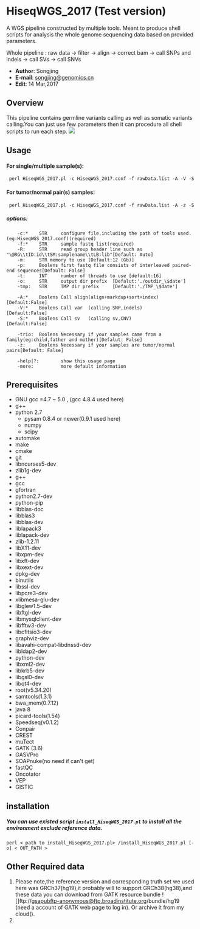 # HiseqWGS_2017 (Test version)

A WGS pipeline constructed by multiple tools. Meant to  produce shell scripts for analysis the whole genome sequencing data based on provided parameters.<br>

Whole pipeline : raw data -> filter -> align -> correct bam -> call SNPs and indels -> call SVs -> call SNVs <br>

* __Author__: Songjing <br>
* __E-mail__: songjing@genomics.cn<br>
* __Edit__: 14 Mar,2017<br>

## Overview <br>
This pipeline contains germline variants calling as well as somatic variants calling.You can just use few parameters then it can procedure all shell scripts to run each step.
![](https://www.processon.com/chart_image/58eccb4be4b0cb416286ae23.png0)

## Usage <br>
#### For single/multiple sample(s):
	 perl HiseqWGS_2017.pl -c HiseqWGS_2017.conf -f rawData.list -A -V -S
#### For tumor/normal pair(s) samples:
	 perl HiseqWGS_2017.pl -c HiseqWGS_2017.conf -f rawData.list -A -z -S

##### options: <br>
        -c:*    STR     configure file,including the path of tools used.(eg:HiseqWGS_2017.conf)(required)
        -f:*    STR     sample fastq list(required)
        -R:     STR     read group header line such as "\@RG\\tID:id\\tSM:samplename\\tLB:lib"[Default: Auto]
        -m:     STR	memory to use [Default:12 (Gb)]
        -p:     Boolens first fastq file consists of interleaved paired-end sequences[Default: False]
        -t:     INT     number of threads to use [default:16]
        -o:     STR     output dir prefix  [Defalut:'./outdir_\$date']
        -tmp:   STR     TMP dir prefix     [Default:'./TMP_\$date']

        -A:*    Boolens Call align(align+markdup+sort+index) [Default:False]
        -V:*    Boolens Call var  (calling SNP,indels)       [Default:False]
        -S:*    Boolens Call sv   (calling sv,CNV)           [Default:False]

        -trio:  Boolens Necessary if your samples came from a family(eg:child,father and mother)[Defalut: False]
        -z:     Boolens Necessary if your samples are tumor/normal pairs[Default: False]

        -help|?:        show this usage page
        -more:          more default information


## Prerequisites<br>
* GNU gcc =4.7 ~ 5.0 , (gcc 4.8.4 used here)
* g++
* python 2.7
   	* pysam 0.8.4 or newer(0.9.1 used here)
	*	numpy 
	*	scipy
* automake 
* make
* cmake 
* git 
*	libncurses5-dev
*	zlib1g-dev
*	g++ 
*	gcc 
*	gfortran
*	python2.7-dev 
*	python-pip 
*	libblas-doc 
*	libblas3
*	libblas-dev
*	liblapack3 
*	liblapack-dev
*	zlib-1.2.11
*	libX11-dev 
*	libxpm-dev
*	libxft-dev
*	libxext-dev 
*	dpkg-dev 
*	binutils
*	libssl-dev 
*	libpcre3-dev
*	xlibmesa-glu-dev
*	libglew1.5-dev 
*	libftgl-dev
*	libmysqlclient-dev
*	libfftw3-dev 
*	libcfitsio3-dev 
*	graphviz-dev 
*	libavahi-compat-libdnssd-dev
*	libldap2-dev 
*	python-dev
*	libxml2-dev
*	libkrb5-dev 
*	libgsl0-dev 
*	libqt4-dev
*	root(v5.34.20)
*	samtools(1.3.1)
*	bwa_mem(0.7.12)
*	java 8
*	picard-tools(1.54)
*	Speedseq(v0.1.2)
*	Conpair
*	CREST
*	muTect
*	GATK (3.6)
*	GASVPro
*	SOAPnuke(no need if can't get)
*	fastQC
*	Oncotator
*	VEP
*	GISTIC
## installation<br>
##### You can use existed script `install_HiseqWGS_2017.pl` to install all the environment exclude reference data.<br>
	perl < path to install_HiseqWGS_2017.pl> /install_HiseqWGS_2017.pl [-o] < OUT_PATH >
## Other Required data 
1. Please note,the reference version and corresponding truth set we used here was GRCh37(hg19),it probably will to support GRCh38(hg38),and these data you can download from GATK resource bundle
![]ftp://gsapubftp-anonymous@ftp.broadinstitute.org/bundle/hg19\
(need a account of GATK web page to log in). Or archive it from my cloud().
2. 
